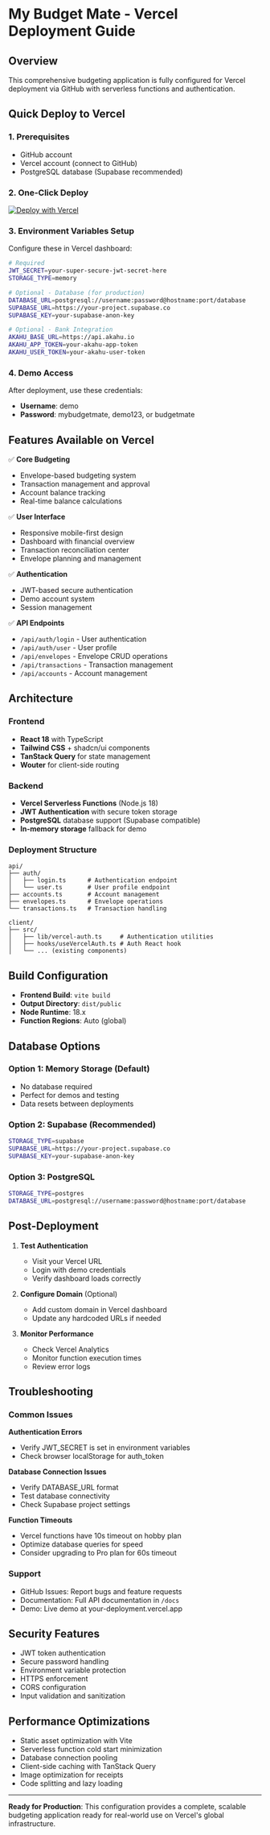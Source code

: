 # My Budget Mate - Vercel Deployment Guide

## Overview
This comprehensive budgeting application is fully configured for Vercel deployment via GitHub with serverless functions and authentication.

## Quick Deploy to Vercel

### 1. Prerequisites
- GitHub account
- Vercel account (connect to GitHub)
- PostgreSQL database (Supabase recommended)

### 2. One-Click Deploy
[![Deploy with Vercel](https://vercel.com/button)](https://vercel.com/new/clone?repository-url=https://github.com/hoff1997/MyBudgetMate3.git)

### 3. Environment Variables Setup
Configure these in Vercel dashboard:

```bash
# Required
JWT_SECRET=your-super-secure-jwt-secret-here
STORAGE_TYPE=memory

# Optional - Database (for production)
DATABASE_URL=postgresql://username:password@hostname:port/database
SUPABASE_URL=https://your-project.supabase.co
SUPABASE_KEY=your-supabase-anon-key

# Optional - Bank Integration
AKAHU_BASE_URL=https://api.akahu.io
AKAHU_APP_TOKEN=your-akahu-app-token
AKAHU_USER_TOKEN=your-akahu-user-token
```

### 4. Demo Access
After deployment, use these credentials:
- **Username**: demo
- **Password**: mybudgetmate, demo123, or budgetmate

## Features Available on Vercel

✅ **Core Budgeting**
- Envelope-based budgeting system
- Transaction management and approval
- Account balance tracking
- Real-time balance calculations

✅ **User Interface**
- Responsive mobile-first design
- Dashboard with financial overview
- Transaction reconciliation center
- Envelope planning and management

✅ **Authentication**
- JWT-based secure authentication
- Demo account system
- Session management

✅ **API Endpoints**
- `/api/auth/login` - User authentication
- `/api/auth/user` - User profile
- `/api/envelopes` - Envelope CRUD operations
- `/api/transactions` - Transaction management
- `/api/accounts` - Account management

## Architecture

### Frontend
- **React 18** with TypeScript
- **Tailwind CSS** + shadcn/ui components
- **TanStack Query** for state management
- **Wouter** for client-side routing

### Backend
- **Vercel Serverless Functions** (Node.js 18)
- **JWT Authentication** with secure token storage
- **PostgreSQL** database support (Supabase compatible)
- **In-memory storage** fallback for demo

### Deployment Structure
```
api/
├── auth/
│   ├── login.ts      # Authentication endpoint
│   └── user.ts       # User profile endpoint
├── accounts.ts       # Account management
├── envelopes.ts      # Envelope operations
└── transactions.ts   # Transaction handling

client/
├── src/
│   ├── lib/vercel-auth.ts     # Authentication utilities
│   ├── hooks/useVercelAuth.ts # Auth React hook
│   └── ... (existing components)
```

## Build Configuration
- **Frontend Build**: `vite build`
- **Output Directory**: `dist/public`
- **Node Runtime**: 18.x
- **Function Regions**: Auto (global)

## Database Options

### Option 1: Memory Storage (Default)
- No database required
- Perfect for demos and testing
- Data resets between deployments

### Option 2: Supabase (Recommended)
```bash
STORAGE_TYPE=supabase
SUPABASE_URL=https://your-project.supabase.co
SUPABASE_KEY=your-supabase-anon-key
```

### Option 3: PostgreSQL
```bash
STORAGE_TYPE=postgres
DATABASE_URL=postgresql://username:password@hostname:port/database
```

## Post-Deployment

1. **Test Authentication**
   - Visit your Vercel URL
   - Login with demo credentials
   - Verify dashboard loads correctly

2. **Configure Domain** (Optional)
   - Add custom domain in Vercel dashboard
   - Update any hardcoded URLs if needed

3. **Monitor Performance**
   - Check Vercel Analytics
   - Monitor function execution times
   - Review error logs

## Troubleshooting

### Common Issues

**Authentication Errors**
- Verify JWT_SECRET is set in environment variables
- Check browser localStorage for auth_token

**Database Connection Issues**
- Verify DATABASE_URL format
- Test database connectivity
- Check Supabase project settings

**Function Timeouts**
- Vercel functions have 10s timeout on hobby plan
- Optimize database queries for speed
- Consider upgrading to Pro plan for 60s timeout

### Support
- GitHub Issues: Report bugs and feature requests
- Documentation: Full API documentation in `/docs`
- Demo: Live demo at your-deployment.vercel.app

## Security Features

- JWT token authentication
- Secure password handling
- Environment variable protection
- HTTPS enforcement
- CORS configuration
- Input validation and sanitization

## Performance Optimizations

- Static asset optimization with Vite
- Serverless function cold start minimization
- Database connection pooling
- Client-side caching with TanStack Query
- Image optimization for receipts
- Code splitting and lazy loading

---

**Ready for Production**: This configuration provides a complete, scalable budgeting application ready for real-world use on Vercel's global infrastructure.
